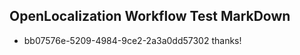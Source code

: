 ## OpenLocalization Workflow Test MarkDown
* bb07576e-5209-4984-9ce2-2a3a0dd57302 thanks!

<!--HONumber=Jul16_HO2-->



